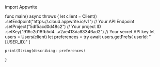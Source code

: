 import Appwrite

func main() async throws {
    let client = Client()
      .setEndpoint("https://<REGION>.cloud.appwrite.io/v1") // Your API Endpoint
      .setProject("5df5acd0d48c2") // Your project ID
      .setKey("919c2d18fb5d4...a2ae413da83346ad2") // Your secret API key
    let users = Users(client)
    let preferences = try await users.getPrefs(
        userId: "[USER_ID]"
    )

    print(String(describing: preferences)
}
